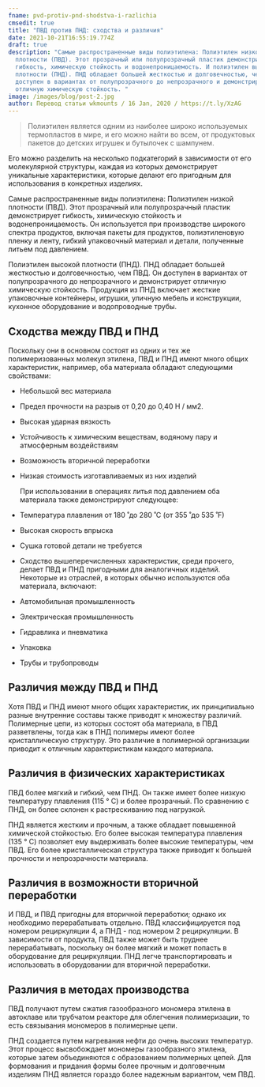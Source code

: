 ```yaml
---
fname: pvd-protiv-pnd-shodstva-i-razlichia
cmsedit: true
title: "ПВД против ПНД: сходства и различия"
date: 2021-10-21T16:55:19.774Z
draft: true
description: "Самые распространенные виды полиэтилена: Полиэтилен низкой
  плотности (ПВД). Этот прозрачный или полупрозрачный пластик демонстрирует
  гибкость, химическую стойкость и водонепроницаемость. И полиэтилен высокой
  плотности (ПНД). ПНД обладает большей жесткостью и долговечностью, чем ПВД. Он
  доступен в вариантах от полупрозрачного до непрозрачного и демонстрирует
  отличную химическую стойкость. "
image: /images/blog/post-2.jpg
author: Перевод статьи wkmounts / 16 Jan, 2020 / https://t.ly/XzAG
---
```

>Полиэтилен является одним из наиболее широко используемых термопластов в мире, и его можно найти во всем, от продуктовых пакетов до детских игрушек и бутылочек с шампунем.


Его можно разделить на несколько подкатегорий в зависимости от его молекулярной структуры, каждая из которых демонстрирует уникальные характеристики, которые делают его пригодным для использования в конкретных изделиях.


Самые распространенные виды полиэтилена: Полиэтилен низкой плотности (ПВД). Этот прозрачный или полупрозрачный пластик демонстрирует гибкость, химическую стойкость и водонепроницаемость. Он используется при производстве широкого спектра продуктов, включая пакеты для продуктов, полиэтиленовую пленку и ленту, гибкий упаковочный материал и детали, полученные литьем под давлением.


Полиэтилен высокой плотности (ПНД). ПНД обладает большей жесткостью и долговечностью, чем ПВД. Он доступен в вариантах от полупрозрачного до непрозрачного и демонстрирует отличную химическую стойкость. Продукция из ПНД включает жесткие упаковочные контейнеры, игрушки, уличную мебель и конструкции, кухонное оборудование и водопроводные трубы.


## Сходства между ПВД и ПНД


Поскольку они в основном состоят из одних и тех же полимеризованных молекул этилена, ПВД и ПНД имеют много общих характеристик, например, оба материала обладают следующими свойствами:

* Небольшой вес материала
* Предел прочности на разрыв от 0,20 до 0,40 Н / мм2.
* Высокая ударная вязкость
* Устойчивость к химическим веществам, водяному пару и атмосферным воздействиям
* Возможность вторичной переработки
* Низкая стоимость изготавливаемых из них изделий

  При использовании в операциях литья под давлением оба материала также демонстрируют следующее:
* Температура плавления от 180 ̊ до 280 ̊ C (от 355 ̊ до 535 ̊ F)
* Высокая скорость впрыска
* Сушка готовой детали не требуется



* Сходство вышеперечисленных характеристик, среди прочего, делает ПВД и ПНД пригодными для аналогичных изделий. Некоторые из отраслей, в которых обычно используются оба материала, включают:
* Автомобильная промышленность
* Электрическая промышленность
* Гидравлика и пневматика
* Упаковка
* Трубы и трубопроводы



## Различия между ПВД и ПНД



Хотя ПВД и ПНД имеют много общих характеристик, их принципиально разные внутренние составы также приводят к множеству различий. Полимерные цепи, из которых состоят оба материала, в ПВД разветвлены, тогда как в ПНД полимеры имеют более кристаллическую структуру. Это различие в полимерной организации приводит к отличным характеристикам каждого материала.



## Различия в физических характеристиках



ПВД более мягкий и гибкий, чем ПНД. Он также имеет более низкую температуру плавления (115 ° C) и более прозрачный. По сравнению с ПНД, он более склонен к растрескиванию под нагрузкой.

ПНД является жестким и прочным, а также обладает повышенной химической стойкостью. Его более высокая температура плавления (135 ° C) позволяет ему выдерживать более высокие температуры, чем ПВД. Его более кристаллическая структура также приводит к большей прочности и непрозрачности материала.



## Различия в возможности вторичной переработки



И ПВД, и ПВД пригодны для вторичной переработки; однако их необходимо перерабатывать отдельно. ПВД классифицируется под номером рециркуляции 4, а ПНД - под номером 2 рециркуляции. В зависимости от продукта, ПВД также может быть труднее перерабатывать, поскольку он более мягкий и может попасть в оборудование для рециркуляции. ПНД легче транспортировать и использовать в оборудовании для вторичной переработки.



## Различия в методах производства



ПВД получают путем сжатия газообразного мономера этилена в автоклаве или трубчатом реакторе для облегчения полимеризации, то есть связывания мономеров в полимерные цепи.

ПНД создается путем нагревания нефти до очень высоких температур. Этот процесс высвобождает мономеры газообразного этилена, которые затем объединяются с образованием полимерных цепей. Для формования и придания формы более прочным и долговечным изделиям ПНД является гораздо более надежным вариантом, чем ПВД.
